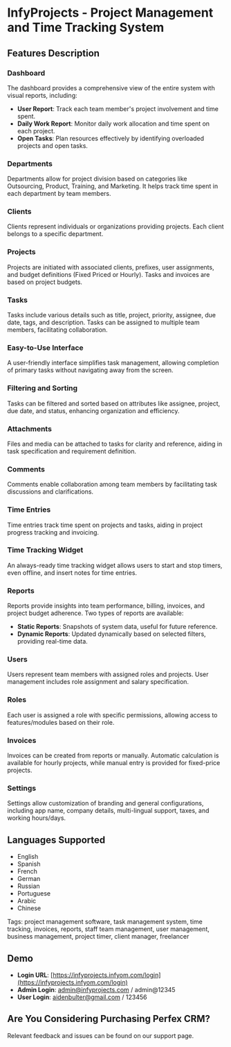 # InfyProjects - Project Management and Time Tracking System

## Features Description

### Dashboard
The dashboard provides a comprehensive view of the entire system with visual reports, including:
- **User Report**: Track each team member's project involvement and time spent.
- **Daily Work Report**: Monitor daily work allocation and time spent on each project.
- **Open Tasks**: Plan resources effectively by identifying overloaded projects and open tasks.

### Departments
Departments allow for project division based on categories like Outsourcing, Product, Training, and Marketing. It helps track time spent in each department by team members.

### Clients
Clients represent individuals or organizations providing projects. Each client belongs to a specific department.

### Projects
Projects are initiated with associated clients, prefixes, user assignments, and budget definitions (Fixed Priced or Hourly). Tasks and invoices are based on project budgets.

### Tasks
Tasks include various details such as title, project, priority, assignee, due date, tags, and description. Tasks can be assigned to multiple team members, facilitating collaboration.

### Easy-to-Use Interface
A user-friendly interface simplifies task management, allowing completion of primary tasks without navigating away from the screen.

### Filtering and Sorting
Tasks can be filtered and sorted based on attributes like assignee, project, due date, and status, enhancing organization and efficiency.

### Attachments
Files and media can be attached to tasks for clarity and reference, aiding in task specification and requirement definition.

### Comments
Comments enable collaboration among team members by facilitating task discussions and clarifications.

### Time Entries
Time entries track time spent on projects and tasks, aiding in project progress tracking and invoicing.

### Time Tracking Widget
An always-ready time tracking widget allows users to start and stop timers, even offline, and insert notes for time entries.

### Reports
Reports provide insights into team performance, billing, invoices, and project budget adherence. Two types of reports are available:
- **Static Reports**: Snapshots of system data, useful for future reference.
- **Dynamic Reports**: Updated dynamically based on selected filters, providing real-time data.

### Users
Users represent team members with assigned roles and projects. User management includes role assignment and salary specification.

### Roles
Each user is assigned a role with specific permissions, allowing access to features/modules based on their role.

### Invoices
Invoices can be created from reports or manually. Automatic calculation is available for hourly projects, while manual entry is provided for fixed-price projects.

### Settings
Settings allow customization of branding and general configurations, including app name, company details, multi-lingual support, taxes, and working hours/days.

## Languages Supported
- English
- Spanish
- French
- German
- Russian
- Portuguese
- Arabic
- Chinese

Tags: project management software, task management system, time tracking, invoices, reports, staff team management, user management, business management, project timer, client manager, freelancer

## Demo
- **Login URL**: [https://infyprojects.infyom.com/login](https://infyprojects.infyom.com/login)
- **Admin Login**: admin@infyprojects.com / admin@12345
- **User Login**: aidenbulter@gmail.com / 123456

## Are You Considering Purchasing Perfex CRM?
Relevant feedback and issues can be found on our support page.
